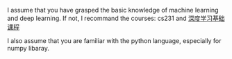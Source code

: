 I assume that you have grasped the basic knowledge of machine learning and deep learning. If not, I recommand the courses: cs231 and [深度学习基础课程](http://study.163.com/course/courseMain.htm?courseId=1005023019)

I also assume that you are familiar with the python language, especially for numpy libaray.

